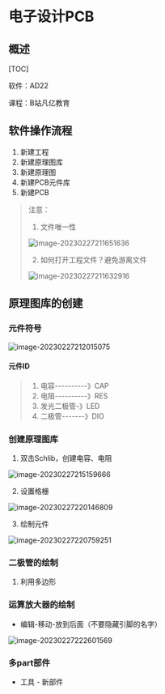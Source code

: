# 电子设计PCB

## 概述

[TOC]

软件：AD22

课程：B站凡亿教育

## 软件操作流程

1. 新建工程
2. 新建原理图库
3. 新建原理图
4. 新建PCB元件库
5. 新建PCB

> 注意：
>
> 1. 文件唯一性
>
>  ![image-20230227211651636](https://typora-notes-codervv.oss-cn-shanghai.aliyuncs.com/img_for_typora/202302272116671.png)
>
> 2. 如何打开工程文件？避免游离文件
>
> ![image-20230227211632916](https://typora-notes-codervv.oss-cn-shanghai.aliyuncs.com/img_for_typora/202302272116050.png)

## 原理图库的创建

### 元件符号

![image-20230227212015075](https://typora-notes-codervv.oss-cn-shanghai.aliyuncs.com/img_for_typora/202302272120113.png)

#### 元件ID

> 1. 电容----------》CAP
> 2. 电阻----------》RES
> 3. 发光二极管-》LED
> 4. 二极管-------》DIO

### 创建原理图库

1. 双击Schlib，创建电容、电阻

![image-20230227215159666](https://typora-notes-codervv.oss-cn-shanghai.aliyuncs.com/img_for_typora/202302272151693.png)

2. 设置格栅

![image-20230227220146809](https://typora-notes-codervv.oss-cn-shanghai.aliyuncs.com/img_for_typora/202302272201846.png)

3. 绘制元件

![image-20230227220759251](https://typora-notes-codervv.oss-cn-shanghai.aliyuncs.com/img_for_typora/202302272207310.png)

### 二极管的绘制

1. 利用多边形



### 运算放大器的绘制

- 编辑-移动-放到后面（不要隐藏引脚的名字）

![image-20230227222601569](https://typora-notes-codervv.oss-cn-shanghai.aliyuncs.com/img_for_typora/202302272226606.png)

### 多part部件

- 工具 - 新部件